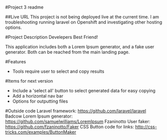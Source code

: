 #Project 3 readme

##Live URL
This project is not being deployed live at the current time.  I am troubleshooting running laravel on Openshift and investigating other hosting options. 

#Project Description
Develepers Best Friend!

This application includes both a Lorem Ipsum generator, and a fake user generator.  Both can be reached from the main landing page.
 

#Features

* Tools require user to select and copy results


#Items for next version
* Include a 'select all' button to select generated data for easy copying
* Add a horizontal nav bar
* Options for outputting files 


#Outside code
Laravel framework: https://github.com/laravel/laravel
Badcow Lorem Ipsum generator: https://github.com/samuelwilliams/LoremIpsum
Fzaninotto User faker: https://github.com/fzaninotto/Faker
CSS Button code for links:  http://css-tricks.com/examples/ButtonMaker
